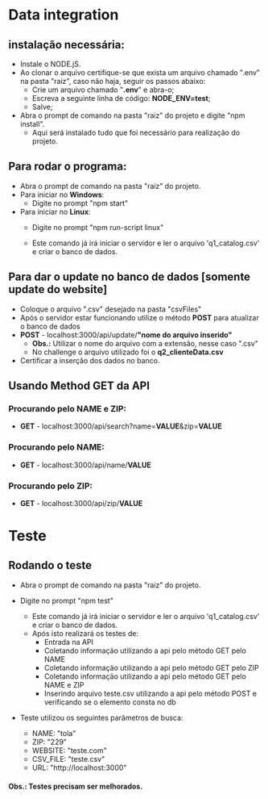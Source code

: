 # Data integration

## instalação necessária:
- Instale o NODE.jS.
- Ao clonar o arquivo certifique-se que exista um arquivo chamado ".env" na pasta "raiz", caso não haja, seguir os passos abaixo:
    - Crie um arquivo chamado "**.env**" e abra-o;
    - Escreva a seguinte linha de código: **NODE_ENV=test**;
    - Salve;
- Abra o prompt de comando na pasta "raiz" do projeto e digite "npm install".
    - Aqui será instalado tudo que foi necessário para realização do projeto.


## Para rodar o programa:
- Abra o prompt de comando na pasta "raiz" do projeto.
- Para iniciar no **Windows**: 
    - Digite no prompt "npm start"
- Para iniciar no **Linux**:
    - Digite no prompt "npm run-script linux"

    - Este comando já irá iniciar o servidor e ler o arquivo 'q1_catalog.csv' e criar o banco de dados.

## Para dar o update no banco de dados [somente update do website]
- Coloque o arquivo ".csv" desejado na pasta "csvFiles"
- Após o servidor estar funcionando utilize o método **POST** para atualizar o banco de dados
- **POST** - localhost:3000/api/update/**"nome do arquivo inserido"**
    - **Obs.:** Utilizar o nome do arquivo com a extensão, nesse caso ".csv"
    - No challenge o arquivo utilizado foi o **q2_clienteData.csv**
- Certificar a inserção dos dados no banco.


## Usando Method GET da API

### Procurando pelo NAME e ZIP:
- **GET** - localhost:3000/api/search?name=**VALUE**&zip=**VALUE**

### Procurando pelo NAME:
- **GET** - localhost:3000/api/name/**VALUE**

### Procurando pelo ZIP:
- **GET** - localhost:3000/api/zip/**VALUE**


# Teste

## Rodando o teste
- Abra o prompt de comando na pasta "raiz" do projeto.
- Digite no prompt "npm test"
    - Este comando já irá iniciar o servidor e ler o arquivo 'q1_catalog.csv' e criar o banco de dados.
    - Após isto realizará os testes de:
        - Entrada na API
        - Coletando informação utilizando a api pelo método GET pelo NAME
        - Coletando informação utilizando a api pelo método GET pelo ZIP
        - Coletando informação utilizando a api pelo método GET pelo NAME e ZIP
        - Inserindo arquivo teste.csv utilizando a api pelo método POST e verificando se o elemento consta no db
    
- Teste utilizou os seguintes parâmetros de busca:
    - NAME: "tola"
    - ZIP: "229"
    - WEBSITE: "teste.com"
    - CSV_FILE: "teste.csv"
    - URL: "http://localhost:3000"

#### Obs.: Testes precisam ser melhorados.
